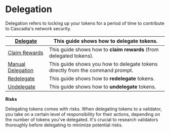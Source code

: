 # Delegation

Delegation refers to locking up your tokens for a period of time to contribute to Cascadia's network security.

| [Delegate](https://cascadia.gitbook.io/gitbook/delegation-process/delegate)                   | This guide shows how to **delegate** tokens.                                  |
| --------------------------------------------------------------------------------------------- | ----------------------------------------------------------------------------- |
| [Claim Rewards](https://cascadia.gitbook.io/gitbook/delegation-process/claiming-rewards)      | This guide shows how to **claim rewards** (from delegated tokens).            |
| [Manual Delegation](https://cascadia.gitbook.io/gitbook/delegation-process/manual-delegation) | This guide shows you how to delegate tokens directly from the command prompt. |
| [Redelegate](https://cascadia.gitbook.io/gitbook/delegation-process/redelegate)               | This guide shows how to **redelegate** tokens.                                |
| [Undelegate](https://cascadia.gitbook.io/gitbook/delegation-process/undelegate)               | This guide shows how to **undelegate** tokens.                                |



**Risks**

Delegating tokens comes with risks.  When delegating tokens to a validator, you take on a certain level of responsibility for their actions, depending on the number of tokens you've delegated.  It's crucial to research validators thoroughly before delegating to minimize potential risks.&#x20;
